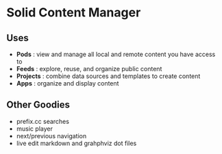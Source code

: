 # Solid Content Manager

## Uses

  * **Pods** : view and manage all local and remote content you have access to
  * **Feeds** : explore, reuse, and organize public content
  * **Projects** : combine data sources and templates to create content
  * **Apps** : organize and display content

## Other Goodies

  * prefix.cc searches
  * music player
  * next/previous navigation
  * live edit markdown and grahphviz dot files
  
